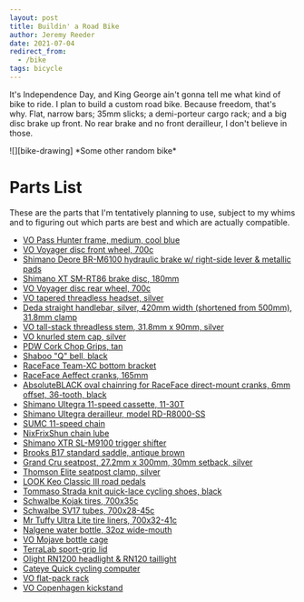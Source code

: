 ```yaml
---
layout: post
title: Buildin' a Road Bike
author: Jeremy Reeder
date: 2021-07-04
redirect_from:
  - /bike
tags: bicycle
---
```


It's Independence Day, and King George ain't gonna tell me what kind of bike to
ride. I plan to build a custom road bike. Because freedom, that's why.
Flat, narrow bars; 35mm slicks; a demi-porteur cargo rack; and a big
disc brake up front. No rear brake and no front derailleur, I don't believe in those.

<div class="gallery" markdown=1>
![][bike-drawing]
*Some other random bike*
</div>

# Parts List

These are the parts that I'm tentatively planning to use, subject to my whims
and to figuring out which parts are best and which are actually compatible.

- [VO Pass Hunter frame, medium, cool blue][frame]
- [VO Voyager disc front wheel, 700c][front-wheel]
- [Shimano Deore BR-M6100 hydraulic brake w/ right-side lever & metallic pads][caliper]
- [Shimano XT SM-RT86 brake disc, 180mm][disc]
- [VO Voyager disc rear wheel, 700c][rear-wheel]
- [VO tapered threadless headset, silver][headset]
- [Deda straight handlebar, silver, 420mm width (shortened from 500mm), 31.8mm clamp][handlebar]
- [VO tall-stack threadless stem, 31.8mm x 90mm, silver][stem]
- [VO knurled stem cap, silver][stem-cap]
- [PDW Cork Chop Grips, tan][grips]
- [Shaboo "Q" bell, black][bell]
- [RaceFace Team-XC bottom bracket][bottom-bracket]
- [RaceFace Aeffect cranks, 165mm][cranks]
- [AbsoluteBLACK oval chainring for RaceFace direct-mount cranks, 6mm offset, 36-tooth, black][chainring]
- [Shimano Ultegra 11-speed cassette, 11-30T][cassette]
- [Shimano Ultegra derailleur, model RD-R8000-SS][derailleur]
- [SUMC 11-speed chain][chain]
- [NixFrixShun chain lube][chain-lube]
- [Shimano XTR SL-M9100 trigger shifter][shifter]
- [Brooks B17 standard saddle, antique brown][saddle]
- [Grand Cru seatpost, 27.2mm x 300mm, 30mm setback, silver][seatpost]
- [Thomson Elite seatpost clamp, silver][seat-collar]
- [LOOK Keo Classic III road pedals][pedals]
- [Tommaso Strada knit quick-lace cycling shoes, black][shoes]
- [Schwalbe Kojak tires, 700x35c][tires]
- [Schwalbe SV17 tubes, 700x28-45c][tubes]
- [Mr Tuffy Ultra Lite tire liners, 700x32-41c][tire-liners]
- [Nalgene water bottle, 32oz wide-mouth][bottle]
- [VO Mojave bottle cage][bottle-cage]
- [TerraLab sport-grip lid][bottle-lid]
- [Olight RN1200 headlight & RN120 taillight][lights]
- [Cateye Quick cycling computer][speedometer]
- [VO flat-pack rack][rack]
- [VO Copenhagen kickstand][kickstand]

[bike-drawing]: https://img09.deviantart.net/aa16/i/2010/106/7/4/incomplete_bicycle_drawing_by_07oogenesis.jpg

[bell]:           https://www.amazon.com/dp/B097M8GMHH
[bottle]:         https://www.amazon.com/dp/B002PLU912
[bottle-cage]:    https://velo-orange.com/products/mojave-cage
[bottle-lid]:     https://www.amazon.com/dp/B017WQTX20
[bottom-bracket]: https://www.amazon.com/dp/B00QGGLONY
[caliper]:        https://www.amazon.com/dp/B089DNHMH4
[cassette]:       https://www.modernbike.com/shimano-ultegra-r8000-11-speed-11-30t-cassette
[chain]:          https://velo-orange.com/products/11-speed-chain-1
[chain-lube]:     https://velo-orange.com/products/nfs-chain-lube
[chainring]:      https://absoluteblack.cc/raceface-oval.html
[cranks]:         https://www.amazon.com/dp/B07FP3S278
[derailleur]:     https://www.amazon.com/dp/B072MKT5NR
[disc]:           https://www.amazon.com/dp/B009YIDW5Y?psc=1
[frame]:          https://velo-orange.com/collections/pass-hunter/products/pass-hunter?variant=31812586766473
[front-wheel]:    https://velo-orange.com/collections/wheels/products/voyager-disc-front-wheel?variant=16090221281329
[grips]:          https://www.amazon.com/dp/B00GZEZY4C/?coliid=IMZ03RS3M9F8K&colid=1TRKXLWS6U4KX&psc=1&ref_=lv_ov_lig_dp_it
[handlebar]:      https://www.retro-gression.com/products/deda-dritto-straight-handlebar?_pos=1&_sid=33c6c129b&_ss=r&variant=13613606699069
[headset]:        https://velo-orange.com/collections/headsets/products/1-1-8-to-1-1-2-sealed-bearing-threadless-headset-tapered?variant=34890912432278
[kickstand]:      https://velo-orange.com/products/vo-retractable-dual-leg-kickstand
[lights]:         https://www.amazon.com/dp/B097M4S1D6
[pedals]:         https://www.amazon.com/dp/B071CXJH4F
[rack]:           https://velo-orange.com/products/flat-pack-randonneur-rack
[rear-wheel]:     https://velo-orange.com/collections/wheels/products/voyager-disc-rear-wheel?variant=16090226229297
[saddle]:         https://www.retro-gression.com/collections/saddles/products/brooks-b17-standard-saddle?variant=8077947073
[seatpost]:       https://velo-orange.com/products/vo-grand-cru-seat-post-long-setback
[seat-collar]:    https://www.amazon.com/dp/B002CW5DXS
[shifter]:        https://www.amazon.com/dp/B07SPDG5VL
[shoes]:          https://www.amazon.com/dp/B085K2KSBJ
[speedometer]:    https://www.amazon.com/dp/B07KFMV1YL
[stem]:           https://velo-orange.com/products/vo-tall-stack-threadless-stem-31-8-rise?variant=50644626951
[stem-cap]:       https://velo-orange.com/collections/headsets/products/vo-knurled-stem-cap?variant=50652531783
[tires]:          https://www.amazon.com/dp/B00XMFVW34
[tire-liners]:    https://www.amazon.com/dp/B003L999RC
[tubes]:          https://www.amazon.com/dp/B071KTHK7W
